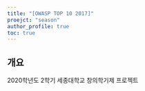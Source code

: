 ```yaml
---
title: "[OWASP TOP 10 2017]"
proejct: "season"
author_profile: true
toc: true
---
```


## 개요

2020학년도 2학기 세종대학교 창의학기제 프로젝트
